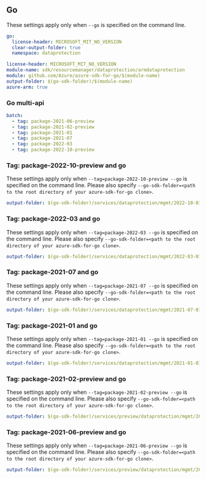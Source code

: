 ## Go

These settings apply only when `--go` is specified on the command line.

``` yaml $(go) && !$(track2)
go:
  license-header: MICROSOFT_MIT_NO_VERSION
  clear-output-folder: true
  namespace: dataprotection
```

``` yaml $(go) && $(track2)
license-header: MICROSOFT_MIT_NO_VERSION
module-name: sdk/resourcemanager/dataprotection/armdataprotection
module: github.com/Azure/azure-sdk-for-go/$(module-name)
output-folder: $(go-sdk-folder)/$(module-name)
azure-arm: true
```

### Go multi-api

``` yaml $(go) && $(multiapi)
batch:
  - tag: package-2021-06-preview
  - tag: package-2021-02-preview
  - tag: package-2021-01
  - tag: package-2021-07
  - tag: package-2022-03
  - tag: package-2022-10-preview
```

### Tag: package-2022-10-preview and go

These settings apply only when `--tag=package-2022-10-preview --go` is specified on the command line.
Please also specify `--go-sdk-folder=<path to the root directory of your azure-sdk-for-go clone>`.

``` yaml $(tag)=='package-2022-10-preview' && $(go)
output-folder: $(go-sdk-folder)/services/dataprotection/mgmt/2022-10-01-preview/$(namespace)
```

### Tag: package-2022-03 and go

These settings apply only when `--tag=package-2022-03 --go` is specified on the command line.
Please also specify `--go-sdk-folder=<path to the root directory of your azure-sdk-for-go clone>`.

``` yaml $(tag)=='package-2022-03' && $(go)
output-folder: $(go-sdk-folder)/services/dataprotection/mgmt/2022-03-01/$(namespace)
```

### Tag: package-2021-07 and go

These settings apply only when `--tag=package-2021-07 --go` is specified on the command line.
Please also specify `--go-sdk-folder=<path to the root directory of your azure-sdk-for-go clone>`.

``` yaml $(tag)=='package-2021-07' && $(go)
output-folder: $(go-sdk-folder)/services/dataprotection/mgmt/2021-07-01/$(namespace)
```

### Tag: package-2021-01 and go

These settings apply only when `--tag=package-2021-01 --go` is specified on the command line.
Please also specify `--go-sdk-folder=<path to the root directory of your azure-sdk-for-go clone>`.

``` yaml $(tag)=='package-2021-01' && $(go)
output-folder: $(go-sdk-folder)/services/dataprotection/mgmt/2021-01-01/$(namespace)
```

### Tag: package-2021-02-preview and go

These settings apply only when `--tag=package-2021-02-preview --go` is specified on the command line.
Please also specify `--go-sdk-folder=<path to the root directory of your azure-sdk-for-go clone>`.

``` yaml $(tag)=='package-2021-02-preview' && $(go)
output-folder: $(go-sdk-folder)/services/preview/dataprotection/mgmt/2021-02-01-preview/$(namespace)
```

### Tag: package-2021-06-preview and go

These settings apply only when `--tag=package-2021-06-preview --go` is specified on the command line.
Please also specify `--go-sdk-folder=<path to the root directory of your azure-sdk-for-go clone>`.

``` yaml $(tag)=='package-2021-06-preview' && $(go)
output-folder: $(go-sdk-folder)/services/preview/dataprotection/mgmt/2021-06-01-preview/$(namespace)
```
